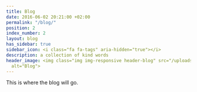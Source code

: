 ```yaml
---
title: Blog
date: 2016-06-02 20:21:00 +02:00
permalink: "/blog/"
position: 2
index_number: 2
layout: blog
has_sidebar: true
sidebar_icon: <i class="fa fa-tags" aria-hidden="true"></i>
description: a collection of kind words
header_image: <img class="img img-responsive header-blog" src="/uploads/blog_header.png"
  alt="Blog">
---
```


This is where the blog will go.
